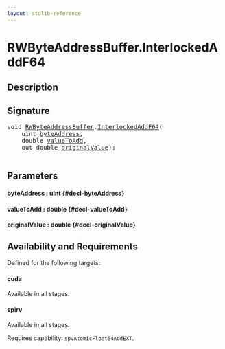 ```yaml
---
layout: stdlib-reference
---
```


# RWByteAddressBuffer\.InterlockedAddF64

## Description





## Signature 

<pre>
<span class="code_keyword">void</span> <a href="/stdlib-reference/types/rwbyteaddressbuffer-0126d/index" class="code_type">RWByteAddressBuffer</a>.<a href="/stdlib-reference/types/rwbyteaddressbuffer-0126d/interlockedaddf64-0be">InterlockedAddF64</a>(
    <span class="code_keyword">uint</span> <a href="/stdlib-reference/types/rwbyteaddressbuffer-0126d/interlockedaddf64-0be#decl-byteAddress" class="code_param">byteAddress</a>,
    <span class="code_keyword">double</span> <a href="/stdlib-reference/types/rwbyteaddressbuffer-0126d/interlockedaddf64-0be#decl-valueToAdd" class="code_param">valueToAdd</a>,
    <span class="code_keyword">out</span> <span class="code_keyword">double</span> <a href="/stdlib-reference/types/rwbyteaddressbuffer-0126d/interlockedaddf64-0be#decl-originalValue" class="code_param">originalValue</a>);

</pre>

## Parameters

#### byteAddress  : uint {#decl-byteAddress}
#### valueToAdd  : double {#decl-valueToAdd}
#### originalValue  : double {#decl-originalValue}

## Availability and Requirements

Defined for the following targets:

#### cuda
Available in all stages.

#### spirv
Available in all stages.

Requires capability: `spvAtomicFloat64AddEXT`.


